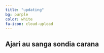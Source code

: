 ```yaml
---
title: "updating"
bg: purple
color: white
fa-icon: cloud-upload
---
```


## Ajari au sanga sondia carana


